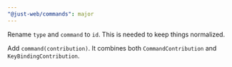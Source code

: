 ```yaml
---
"@just-web/commands": major
---
```


Rename `type` and `command` to `id`.
This is needed to keep things normalized.

Add `command(contribution)`.
It combines both `CommandContribution` and `KeyBindingContribution`.
